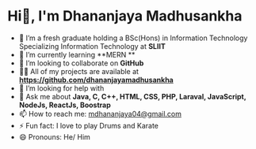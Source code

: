 # Hi👋, I'm Dhananjaya Madhusankha


- 🔭 I’m a fresh graduate holding a BSc(Hons) in Information Technology Specializing Information Technology at **SLIIT**
- 🌱 I’m currently learning **MERN **
- 👯 I’m looking to collaborate on **GitHub**
- 👨‍💻 All of my projects are available at **https://github.com/dhananjayamadhusankha**
- 🤔 I’m looking for help with 
- 💬 Ask me about **Java, C, C++, HTML, CSS, PHP, Laraval, JavaScript, NodeJs, ReactJs, Boostrap**
- 📫 How to reach me: mdhananjaya04@gmail.com
- ⚡ Fun fact: I love to play Drums and Karate
- 😄 Pronouns: He/ Him
